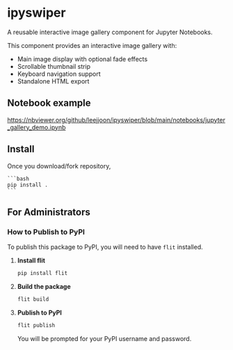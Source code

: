 # ipyswiper

A reusable interactive image gallery component for Jupyter Notebooks.

This component provides an interactive image gallery with:
- Main image display with optional fade effects
- Scrollable thumbnail strip
- Keyboard navigation support
- Standalone HTML export

## Notebook example

https://nbviewer.org/github/leejjoon/ipyswiper/blob/main/notebooks/jupyter_gallery_demo.ipynb

## Install

Once you download/fork repository,

    ```bash
    pip install .
    ```

## For Administrators

### How to Publish to PyPI

To publish this package to PyPI, you will need to have `flit` installed.

1.  **Install flit**

    ```bash
    pip install flit
    ```

2.  **Build the package**

    ```bash
    flit build
    ```

3.  **Publish to PyPI**

    ```bash
    flit publish
    ```

    You will be prompted for your PyPI username and password.
